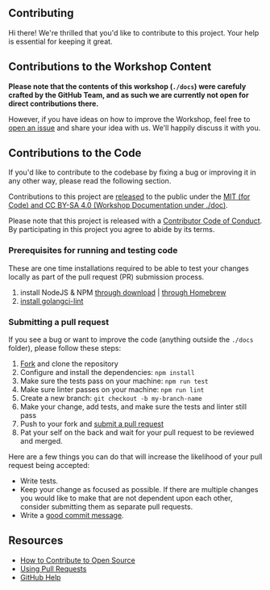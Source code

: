 ## Contributing

[fork]: https://github.com/actions-workshop/actions-workshop/fork
[pr]: https://github.com/actions-workshop/actions-workshop/compare
[issue]: https://github.com/actions-workshop/actions-workshop/issues/new

Hi there! We're thrilled that you'd like to contribute to this project. Your help is essential for keeping it great.

## Contributions to the Workshop Content

**Please note that the contents of this workshop (`./docs`) were carefuly crafted by the GitHub Team, and as such we are currently not open for direct contributions there.**

However, if you have ideas on how to improve the Workshop, feel free to [open an issue][issue] and share your idea with us. We'll happily discuss it with you.

## Contributions to the Code

If you'd like to contribute to the codebase by fixing a bug or improving it in any other way, please read the following section.

Contributions to this project are [released](https://help.github.com/articles/github-terms-of-service/#6-contributions-under-repository-license) to the public under the [MIT (for Code) and CC BY-SA 4.0 (Workshop Documentation under ./doc)](LICENSE).

Please note that this project is released with a [Contributor Code of Conduct](CODE_OF_CONDUCT.md). By participating in this project you agree to abide by its terms.

### Prerequisites for running and testing code

These are one time installations required to be able to test your changes locally as part of the pull request (PR) submission process.

1. install NodeJS & NPM [through download](https://nodejs.org/en) | [through Homebrew](https://formulae.brew.sh/formula/node)
1. [install golangci-lint](https://golangci-lint.run/usage/install/#local-installation)

### Submitting a pull request

If you see a bug or want to improve the code (anything outside the `./docs` folder), please follow these steps:

1. [Fork][fork] and clone the repository
1. Configure and install the dependencies: `npm install`
1. Make sure the tests pass on your machine: `npm run test`
1. Make sure linter passes on your machine: `npm run lint`
1. Create a new branch: `git checkout -b my-branch-name`
1. Make your change, add tests, and make sure the tests and linter still pass
1. Push to your fork and [submit a pull request][pr]
1. Pat your self on the back and wait for your pull request to be reviewed and merged.

Here are a few things you can do that will increase the likelihood of your pull request being accepted:

- Write tests.
- Keep your change as focused as possible. If there are multiple changes you would like to make that are not dependent upon each other, consider submitting them as separate pull requests.
- Write a [good commit message](http://tbaggery.com/2008/04/19/a-note-about-git-commit-messages.html).

## Resources

- [How to Contribute to Open Source](https://opensource.guide/how-to-contribute/)
- [Using Pull Requests](https://help.github.com/articles/about-pull-requests/)
- [GitHub Help](https://help.github.com)
